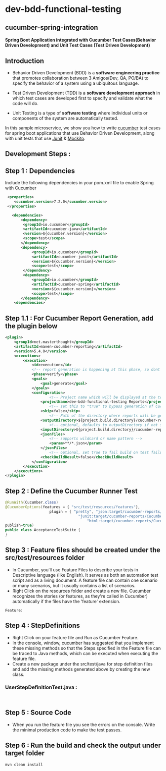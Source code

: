 # dev-bdd-functional-testing

## cucumber-spring-integration
#### Spring Boot Application integrated with Cucumber Test Cases(Behavior Driven Development) and Unit Test Cases (Test Driven Development)

## Introduction 

- Behavior Driven Development (BDD) is a **software engineering practice** that promotes collaboration between 3 Amigos(Dev, QA, PO/BA) to specify the behavior of a system using a ubiquitous language.

- Test Driven Development (TDD) is a **software development approach** in which test cases are developed first to specify and validate what the code will do. 

- Unit Testing is a type of **software testing** where individual units or components of the system are automatically tested.




In this sample microservice, we show you how to write [cucumber](https://cucumber.io) test cases for spring boot applications that use Behavior Driven Development, along with unit tests that use [Junit](https://junit.org/junit5/docs/current/user-guide/) & [Mockito](https://www.vogella.com/tutorials/Mockito/article.html).

## Development Steps : 

## <b>Step 1</b> : Dependencies

Include the following dependencies in your pom.xml file to enable Spring with Cucumber 

```xml
 <properties>		
	<cucumber.version>7.2.0</cucumber.version>
 </properties>

   <dependencies>
	   <dependency>
		<groupId>io.cucumber</groupId>
		<artifactId>cucumber-java</artifactId>
		<version>${cucumber.version}</version>
		<scope>test</scope>
	   </dependency>
	   <dependency>
	        <groupId>io.cucumber</groupId>
	        <artifactId>cucumber-junit</artifactId>
	        <version>${cucumber.version}</version>
	        <scope>test</scope>
	    </dependency>
	    <dependency>
	        <groupId>io.cucumber</groupId>
	        <artifactId>cucumber-spring</artifactId>
	        <version>${cucumber.version}</version>
	        <scope>test</scope>
	   </dependency>
    <dependencies>
```
## <b>Step 1.1</b> : For Cucumber Report Generation, add the plugin below
```xml
<plugin>
	<groupId>net.masterthought</groupId>
	<artifactId>maven-cucumber-reporting</artifactId>
	<version>5.4.0</version>
	<executions>
		<execution>
			<id>execution</id>
			<!-- report generation is happening at this phase, so dont change -->
			<phase>verify</phase>
			<goals>
				<goal>generate</goal>
			</goals>
			<configuration>
					<!-- Project name which will be displayed at the top of the report -->
				<projectName>dev-bdd-functional-testing Reports</projectName>
					<!-- set this to "true" to bypass generation of Cucumber Reports entirely, defaults to false if not specified. -->
				<skip>false</skip>
					<!-- Path of the directory where reports will be generated -->
				<outputDirectory>${project.build.directory}/cucumber-reports</outputDirectory>
					<!-- optional, defaults to outputDirectory if not specified -->
				<inputDirectory>${project.build.directory}/cucumber-reports</inputDirectory>
				<jsonFiles>
					<!-- supports wildcard or name pattern -->
					<param>**/*.json</param>
				</jsonFiles>
					<!-- optional, set true to fail build on test failures -->
				<checkBuildResult>false</checkBuildResult>
			</configuration>
		</execution>
	</executions>
</plugin>

```

## <b>Step 2</b> : Define the Cucumber Runner Test

```java
@RunWith(Cucumber.class)
@CucumberOptions(features = { "src/test/resources/features"},  
				    plugin = { "pretty", "json:target/cucumber-reports/Cucumber.json",
				    			 "junit:target/cucumber-reports/Cucumber.xml",
				    		         "html:target/cucumber-reports/Cucumber.html"},
publish=true)
public class AcceptanceTestSuite {
}
```

## <b>Step 3</b> : Feature files should be created under the src/test/resources folder
- In Cucumber, you'll use Feature Files to describe your tests in Descriptive language (like English). It serves as both an automation test script and as a living document. A feature file can contain one scenario or many scenarios, but it usually contains a list of scenarios. 
- Right Click on the resources folder and create a new file. Cucumber recognizes the stories (or features, as they're called in Cucumber) automatically if the files have the 'feature' extension.



```feature
Feature: 
```

## <b>Step 4</b> : StepDefinitions
- Right Click on your feature file and Run as Cucumber Feature. 
- In the console, window, cucumber has suggested that you implement these missing methods so that the Steps specified in the Feature file can be traced to Java methods, which can be executed when executing the feature file.
- Create a new package under the src/test/java for step definition files and add the missing methods generated above by creating the new class.


### UserStepDefinitionTest.java : 
```java



```
## <b>Step 5</b> : Source Code
- When you run the feature file you see the errors on the console. Write the minimal production code to make the test passes.

## <b>Step 6</b> : Run the build and check the output under target folder

```java
mvn clean install
 
```



